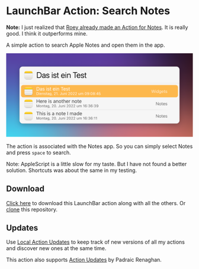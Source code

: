 # LaunchBar Action: Search Notes

**Note:** I just realized that [Roey already made an Action for Notes](https://github.com/roeybiran/launchbar-actions/tree/main/notes-search.lbaction/Contents). It is really good. I think it outperforms mine. 

A simple action to search Apple Notes and open them in the app. 

<img src="01.png" width="604"/> 

The action is associated with the Notes app. So you can simply select Notes and press `space` to search.  

Note: AppleScript is  a little slow for my taste. But I have not found a better solution. Shortcuts was about the same in my testing. 

## Download

[Click here](https://github.com/Ptujec/LaunchBar/archive/refs/heads/master.zip) to download this LaunchBar action along with all the others. Or [clone](https://docs.github.com/en/repositories/creating-and-managing-repositories/cloning-a-repository) this repository.

## Updates

Use [Local Action Updates](https://github.com/Ptujec/LaunchBar/tree/master/Local-Action-Updates#launchbar-action-local-action-updates) to keep track of new versions of all my actions and discover new ones at the same time. 

This action also supports [Action Updates](https://renaghan.com/launchbar/action-updates/) by Padraic Renaghan.